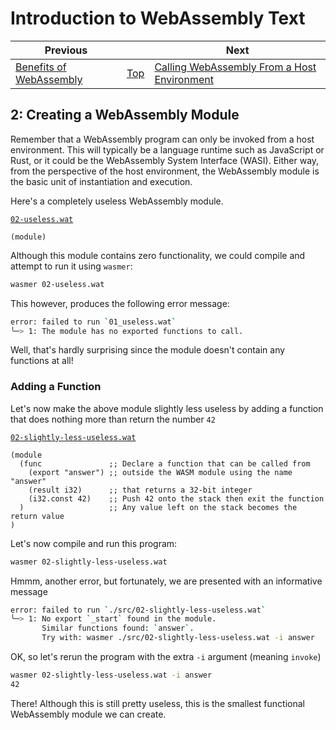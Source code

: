 # Introduction to WebAssembly Text

| Previous | | Next
|---|---|---
| [Benefits of WebAssembly](../01/README.md) | [Top](../README.md) | [Calling WebAssembly From a Host Environment](../03/README.md)


## 2: Creating a WebAssembly Module

Remember that a WebAssembly program can only be invoked from a host environment.  This will typically be a language runtime such as JavaScript or Rust, or it could be the WebAssembly System Interface (WASI).  Either way, from the perspective of the host environment, the WebAssembly module is the basic unit of instantiation and execution.

Here's a completely useless WebAssembly module.

[`02-useless.wat`](02-useless.wat)
```wat
(module)
```

Although this module contains zero functionality, we could compile and attempt to run it using `wasmer`:

```bash
wasmer 02-useless.wat
```

This however, produces the following error message:

```bash
error: failed to run `01_useless.wat`
╰─> 1: The module has no exported functions to call.
```

Well, that's hardly surprising since the module doesn't contain any functions at all!

### Adding a Function

Let's now make the above module slightly less useless by adding a function that does nothing more than return the number `42`

[`02-slightly-less-useless.wat`](02-slightly-less-useless.wat)
```wat
(module
  (func               ;; Declare a function that can be called from
    (export "answer") ;; outside the WASM module using the name "answer"
    (result i32)      ;; that returns a 32-bit integer
    (i32.const 42)    ;; Push 42 onto the stack then exit the function
  )                   ;; Any value left on the stack becomes the return value
)
```

Let's now compile and run this program:

```bash
wasmer 02-slightly-less-useless.wat
```

Hmmm, another error, but fortunately, we are presented with an informative message

```bash
error: failed to run `./src/02-slightly-less-useless.wat`
╰─> 1: No export `_start` found in the module.
       Similar functions found: `answer`.
       Try with: wasmer ./src/02-slightly-less-useless.wat -i answer
```

OK, so let's rerun the program with the extra `-i` argument (meaning `invoke`)

```bash
wasmer 02-slightly-less-useless.wat -i answer
42
```

There!  Although this is still pretty useless, this is the smallest functional WebAssembly module we can create.
